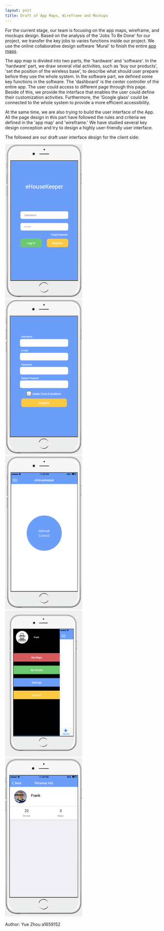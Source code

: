 ```yaml
---
layout: post
title: Draft of App Maps, Wireframe and Mockups
---
```


For the current stage, our team is focusing on the app maps, wireframe, and mockups design. Based on the analysis of the 'Jobs To Be Done' for our project, we transfer the key jobs to varies functions inside our project. We use the online collaborative design software 'Mural' to finish the entire [app maps](https://app.mural.ly/t/businessmen7998/m/businessmen7998/1459749605986).

The app map is divided into two parts, the 'hardware' and 'software'. In the 'hardware' part, we draw several vital activities, such as 'buy our products', 'set the position of the wireless base', to describe what should user prepare before they use the whole system. In the software part, we defined some key functions in the software. The 'dashboard' is the center controller of the entire app. The user could access to different page through this page. Beside of this, we provide the interface that enables the user could define their customization activities. Furthermore, the 'Google glass' could be connected to the whole system to provide a more efficient accessibility.


At the same time, we are also trying to build the user interface of the App. All the page design in this part have followed the rules and criteria we defined in the 'app map' and 'wireframe.' We have studied several key design conception and try to design a highly user-friendly user interface.

The followed are our draft user interface design for the client side:

<container>
	<div class="row">
		<img src="https://raw.githubusercontent.com/immortaljoe/immortaljoe.github.io/master/img/design/login.png" alt="Log in" style="width: 50%;"/>
		<img src="https://raw.githubusercontent.com/immortaljoe/immortaljoe.github.io/master/img/design/register.png" alt="Register" style="width: 50%;"/>
		<img src="https://raw.githubusercontent.com/immortaljoe/immortaljoe.github.io/master/img/design/maunualcontrol.png" alt="Maunal Control" style="width: 50%;"/>
		<img src="https://raw.githubusercontent.com/immortaljoe/immortaljoe.github.io/master/img/design/controller2.png" alt="Dashboard Sidebar" style="width: 50%;"/>
		<img src="https://raw.githubusercontent.com/immortaljoe/immortaljoe.github.io/master/img/design/userinfo.png" alt="User Info" style="width: 50%;"/>
	</div>
</container>


<!-- ![Log In](https://raw.githubusercontent.com/immortaljoe/immortaljoe.github.io/master/img/design/login.png =250)
(Log in screen) -->




Author: Yue Zhou a1659152
